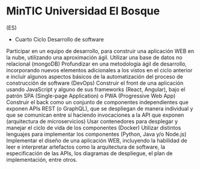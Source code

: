 # MinTIC Universidad El Bosque

(ES)

* Cuarto Ciclo Desarrollo de software

Participar en un equipo de desarrollo, para construir una aplicación WEB en la nube, utilizando una aproximación ágil.
Utilizar una base de datos no relacional (mongoDB)
Profundizar en una metodología ágil de desarrollo, incorporando nuevos elementos adicionales a los vistos en el ciclo  anterior e incluir algunos aspectos básicos de la automatización del proceso de construcción de software (DevOps)
Construir el front de una aplicación usando JavaScript y alguno de sus frameworks (React, Angular), bajo el patrón  SPA (Single-page Application) o PWA (Progressive Web App)
Construir el back como un conjunto de componentes independientes que exponen APIs REST (o GraphQL), que se  despliegan de manera individual y que se comunican entre sí haciendo invocaciones a la API que exponen  (arquitectura de microservicios)
Usar contenedores para desplegar y manejar el ciclo de vida de los componentes (Docker)
Utilizar distintos lenguajes para implementar los componentes (Python, Java y/o Node.js)
Implementar el diseño de una aplicación WEB, incluyendo la habilidad de leer e interpretar artefactos como la  arquitectura de software, la especificación de las APIs, los diagramas de despliegue, el plan de implementación, entre otros.
